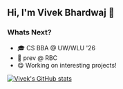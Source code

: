 ## Hi, I'm Vivek Bhardwaj 👋 

### Whats Next?
* 🎓 CS BBA @ UW/WLU '26
* 🦁 prev @ RBC
* 😋 Working on interesting projects!

[![Vivek's GitHub stats](https://github-readme-stats.vercel.app/api?username=vb153&show_icons=true&theme=nightowl)](https://github.com/vb153/github-readme-stats)
